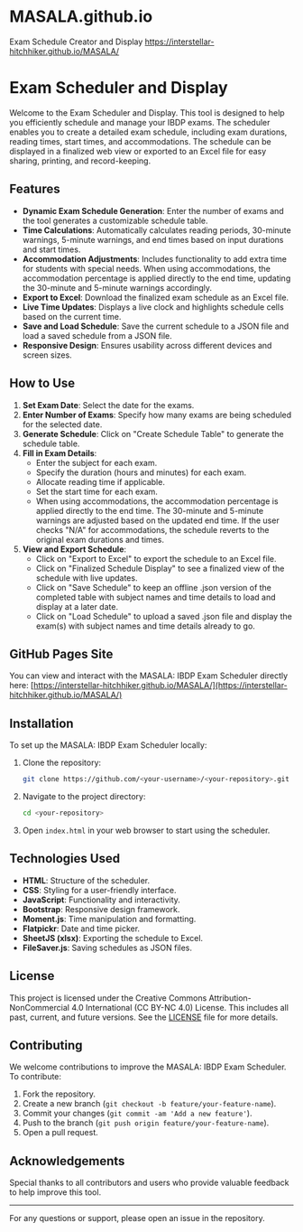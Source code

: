 # MASALA.github.io
Exam Schedule Creator and Display 
https://interstellar-hitchhiker.github.io/MASALA/

# Exam Scheduler and Display

Welcome to the Exam Scheduler and Display. This tool is designed to help you efficiently schedule and manage your IBDP exams. The scheduler enables you to create a detailed exam schedule, including exam durations, reading times, start times, and accommodations. The schedule can be displayed in a finalized web view or exported to an Excel file for easy sharing, printing, and record-keeping.

## Features

- **Dynamic Exam Schedule Generation**: Enter the number of exams and the tool generates a customizable schedule table.
- **Time Calculations**: Automatically calculates reading periods, 30-minute warnings, 5-minute warnings, and end times based on input durations and start times.
- **Accommodation Adjustments**: Includes functionality to add extra time for students with special needs. When using accommodations, the accommodation percentage is applied directly to the end time, updating the 30-minute and 5-minute warnings accordingly.
- **Export to Excel**: Download the finalized exam schedule as an Excel file.
- **Live Time Updates**: Displays a live clock and highlights schedule cells based on the current time.
- **Save and Load Schedule**: Save the current schedule to a JSON file and load a saved schedule from a JSON file.
- **Responsive Design**: Ensures usability across different devices and screen sizes.

## How to Use

1. **Set Exam Date**: Select the date for the exams.
2. **Enter Number of Exams**: Specify how many exams are being scheduled for the selected date.
3. **Generate Schedule**: Click on "Create Schedule Table" to generate the schedule table.
4. **Fill in Exam Details**:
   - Enter the subject for each exam.
   - Specify the duration (hours and minutes) for each exam.
   - Allocate reading time if applicable.
   - Set the start time for each exam.
   - When using accommodations, the accommodation percentage is applied directly to the end time. The 30-minute and 5-minute warnings are adjusted based on the updated end time. If the user checks "N/A" for accommodations, the schedule reverts to the original exam durations and times.
5. **View and Export Schedule**:
   - Click on "Export to Excel" to export the schedule to an Excel file.
   - Click on "Finalized Schedule Display" to see a finalized view of the schedule with live updates.
   - Click on "Save Schedule" to keep an offline .json version of the completed table with subject names and time details to load and display at a later date.
   - Click on "Load Schedule" to upload a saved .json file and display the exam(s) with subject names and time details already to go.

## GitHub Pages Site

You can view and interact with the MASALA: IBDP Exam Scheduler directly here: [https://interstellar-hitchhiker.github.io/MASALA/](https://interstellar-hitchhiker.github.io/MASALA/)

## Installation

To set up the MASALA: IBDP Exam Scheduler locally:

1. Clone the repository:
    ```bash
    git clone https://github.com/<your-username>/<your-repository>.git
    ```

2. Navigate to the project directory:
    ```bash
    cd <your-repository>
    ```

3. Open `index.html` in your web browser to start using the scheduler.

## Technologies Used

- **HTML**: Structure of the scheduler.
- **CSS**: Styling for a user-friendly interface.
- **JavaScript**: Functionality and interactivity.
- **Bootstrap**: Responsive design framework.
- **Moment.js**: Time manipulation and formatting.
- **Flatpickr**: Date and time picker.
- **SheetJS (xlsx)**: Exporting the schedule to Excel.
- **FileSaver.js**: Saving schedules as JSON files.

## License

This project is licensed under the Creative Commons Attribution-NonCommercial 4.0 International (CC BY-NC 4.0) License. This includes all past, current, and future versions. See the [LICENSE](LICENSE) file for more details.

## Contributing

We welcome contributions to improve the MASALA: IBDP Exam Scheduler. To contribute:

1. Fork the repository.
2. Create a new branch (`git checkout -b feature/your-feature-name`).
3. Commit your changes (`git commit -am 'Add a new feature'`).
4. Push to the branch (`git push origin feature/your-feature-name`).
5. Open a pull request.

## Acknowledgements

Special thanks to all contributors and users who provide valuable feedback to help improve this tool.

---

For any questions or support, please open an issue in the repository.

